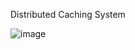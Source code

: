 Distributed Caching System

![image](https://github.com/Rutvikrj26/distribute-caching-system/assets/46196557/98a94f9f-23b5-4daa-ae8d-7a81cf6bc118)
